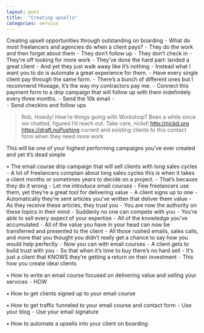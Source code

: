 ```yaml
---
layout: post
title:  "Creating upsells"
categories: service
---
```


Creating upsell opportunities through outstanding on boarding
⁃	What do most freelancers and agencies do when a client pays?
⁃	They do the work and then forget about them
⁃	They don’t follow up
⁃	They don’t check in
⁃	They’re off looking for more work
⁃	They’ve done the hard part: landed a great client
⁃	And yet they just walk away like it’s nothing
⁃	Instead what I want you to do is automate a great experience for them. 
⁃	Have every single client pay through the same form.
⁃	There’s a bunch of different ones but I recommend Hiveage, it’s the way my contractors pay me. 
⁃	Connect this payment form to a drip campaign that will follow up with them indefinitely every three months. 
⁃	Send the 10k email
⁃	
⁃	Send checkins and follow ups


> Rob, Howdy! How’re things going with Workshop? Been a while since we chatted, figured I’d reach out. Take care, nickd! http://nickd.org https://draft.nuPushing current and existing clients to this contact form when they need more work

This will be one of your highest performing campaigns you’ve ever created and yet it’s dead simple

•	The email course drip campaign that will sell clients with long sales cycles
⁃	A lot of freelancers complain about long sales cycles this is when it takes a client months or sometimes years to decide on a project.
⁃	That’s because they do it wrong
⁃	Let me introduce email courses 
⁃	Few freelancers use them, yet they’re a great tool for delivering value
⁃	A client signs up to one
⁃	Automatically they’re sent articles you’ve written that deliver them value
⁃	As they receive these articles, they trust you
⁃	You are now the authority on these topics in their mind
⁃	Suddenly no one can compete with you
⁃	You’re able to sell every aspect of your expertise
⁃	All of the knowledge you’ve accumulated
⁃	All of the value you have in your head can now be transferred and presented to the client
⁃	All those rushed emails, sales calls, and more that you thought you didn’t really get a chance to say how you would help perfectly
⁃	Now you can with email courses
⁃	A client gets to build trust with you
⁃	So that when it’s time to buy there’s no hard sell
⁃	It’s just a client that KNOWS they’re getting a return on their investment
⁃	This how you create ideal clients


•	How to write an email course focused on delivering value and selling your services
⁃	HOW


•	How to get clients signed up to your email course


•	How to get traffic funneled to your email course and contact form
⁃	Use your blog
⁃	Use your email signature


•	How to automate a upsells into your client on boarding





